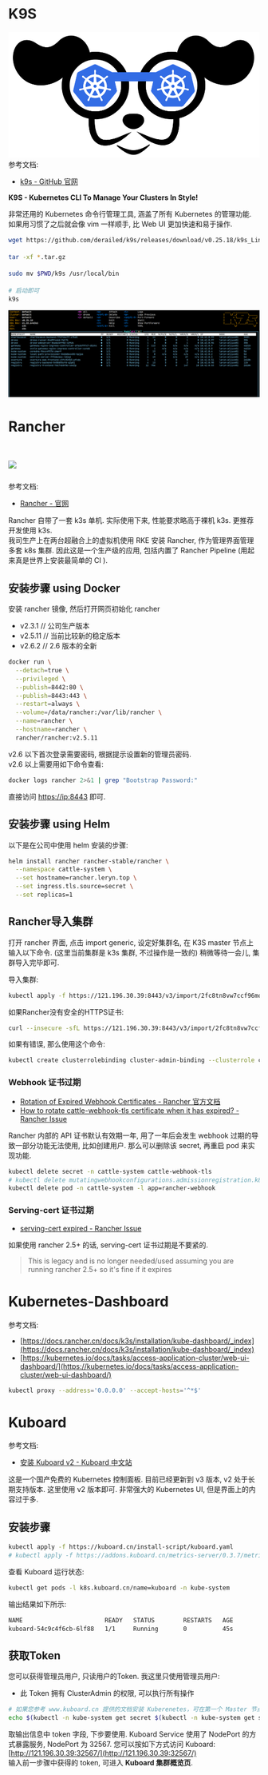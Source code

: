 <a name="Wbz6w"></a>
# K9S
![image.png](./assets/1645719729527-7890d912-e808-4a1e-bb10-96b257d4df63.png)<br />参考文档:

- [k9s - GitHub 官网](https://github.com/derailed/k9s)

**K9S - Kubernetes CLI To Manage Your Clusters In Style!**

非常还用的 Kubernetes 命令行管理工具, 涵盖了所有 Kubernetes 的管理功能. 如果用习惯了之后就会像 vim 一样顺手, 比 Web UI 更加快速和易于操作.

```bash
wget https://github.com/derailed/k9s/releases/download/v0.25.18/k9s_Linux_x86_64.tar.gz

tar -xf *.tar.gz

sudo mv $PWD/k9s /usr/local/bin

# 启动即可
k9s
```

![image.png](./assets/1645719540088-85e908a6-9371-44c1-bf68-53dfab5c817e.png)
<a name="Jmipg"></a>
# Rancher 
<a name="RtgXw"></a>
# ![](https://s3.leryn.top/website/image/rancher.svg#clientId=u9017040e-6af7-4&crop=0&crop=0&crop=1&crop=1&height=235&id=srr4t&originHeight=150&originWidth=295&originalType=binary&ratio=1&rotation=0&showTitle=false&status=done&style=none&taskId=u99dbd0a2-23c9-49e1-9347-027e47648a8&title=&width=462)
参考文档:

- [Rancher - 官网](https://docs.rancher.cn/docs/rke/%E5%AE%89%E8%A3%85%E6%AD%A5%E9%AA%A4/_index)

Rancher 自带了一套 k3s 单机. 实际使用下来, 性能要求略高于裸机 k3s. 更推荐开发使用 k3s.<br />我司生产上在两台超融合上的虚拟机使用 RKE 安装 Rancher, 作为管理界面管理多套 k8s 集群. 因此这是一个生产级的应用, 包括内置了 Rancher Pipeline (用起来真是世界上安装最简单的 CI ).
<a name="REsKi"></a>
## 安装步骤 using Docker

安装 rancher 镜像, 然后打开网页初始化 rancher

- v2.3.1 // 公司生产版本
- v2.5.11 // 当前比较新的稳定版本
- v2.6.2 // 2.6 版本的全新

```bash
docker run \
  --detach=true \
  --privileged \
  --publish=8442:80 \
  --publish=8443:443 \
  --restart=always \
  --volume=/data/rancher:/var/lib/rancher \
  --name=rancher \
  --hostname=rancher \
  rancher/rancher:v2.5.11
```

v2.6 以下首次登录需要密码, 根据提示设置新的管理员密码.<br />v2.6 以上需要用如下命令查看:

```bash
docker logs rancher 2>&1 | grep "Bootstrap Password:"
```

直接访问 [https://ip:8443](https://ip:8443) 即可.
<a name="lRZLs"></a>
## 安装步骤 using Helm

以下是在公司中使用 helm 安装的步骤:

```bash
helm install rancher rancher-stable/rancher \
  --namespace cattle-system \
  --set hostname=rancher.leryn.top \
  --set ingress.tls.source=secret \
  --set replicas=1
```
<a name="DvBYX"></a>
## Rancher导入集群

打开 rancher 界面, 点击 import generic, 设定好集群名, 在 K3S master 节点上输入以下命令. (这里当前集群是 k3s 集群, 不过操作是一致的) 稍微等待一会儿, 集群导入完毕即可.

导入集群:

```bash
kubectl apply -f https://121.196.30.39:8443/v3/import/2fc8tn8vw7ccf96mqx5tcjkjb6wbt7kpgvmlslrjqx9w4x5k5z85h9_c-m-fpgbd5zd.yaml
```

如果Rancher没有安全的HTTPS证书:

```bash
curl --insecure -sfL https://121.196.30.39:8443/v3/import/2fc8tn8vw7ccf96mqx5tcjkjb6wbt7kpgvmlslrjqx9w4x5k5z85h9_c-m-fpgbd5zd.yaml | kubectl apply -f -
```

如果有错误, 那么使用这个命令:

```bash
kubectl create clusterrolebinding cluster-admin-binding --clusterrole cluster-admin --user <your username from your kubeconfig>
```

<a name="yU1Qz"></a>
### Webhook 证书过期

- [Rotation of Expired Webhook Certificates - Rancher 官方文档](https://rancher.com/docs/rancher/v2.6/en/troubleshooting/expired-webhook-certificates/)
- [How to rotate cattle-webhook-tls certificate when it has expired? - Rancher Issue](https://github.com/rancher/rancher/issues/35068)

Rancher 内部的 API 证书默认有效期一年, 用了一年后会发生 webhook 过期的导致一部分功能无法使用, 比如创建用户. 那么可以删除该 secret, 再重启 pod 来实现功能.

```bash
kubectl delete secret -n cattle-system cattle-webhook-tls
# kubectl delete mutatingwebhookconfigurations.admissionregistration.k8s.io --ignore-not-found=true rancher.cattle.io
kubectl delete pod -n cattle-system -l app=rancher-webhook
```
<a name="eIw2W"></a>
### Serving-cert 证书过期

- [serving-cert expired - Rancher Issue](https://github.com/rancher/rancher/issues/32210)

如果使用 rancher 2.5+ 的话, serving-cert 证书过期是不要紧的.

> This is legacy and is no longer needed/used assuming you are running rancher 2.5+ so it's fine if it expires


<a name="uvSj4"></a>
# Kubernetes-Dashboard

参考文档:

- [https://docs.rancher.cn/docs/k3s/installation/kube-dashboard/_index](https://docs.rancher.cn/docs/k3s/installation/kube-dashboard/_index)
- [https://kubernetes.io/docs/tasks/access-application-cluster/web-ui-dashboard/](https://kubernetes.io/docs/tasks/access-application-cluster/web-ui-dashboard/)

```bash
kubectl proxy --address='0.0.0.0' --accept-hosts='^*$'
```
<a name="bSDXL"></a>
# Kuboard

参考文档:

- [安装 Kuboard v2 - Kuboard 中文站](https://kuboard.cn/install/install-dashboard.html)

这是一个国产免费的 Kubernetes 控制面板. 目前已经更新到 v3 版本, v2 处于长期支持版本. 这里使用 v2 版本即可. 非常强大的 Kubernetes UI, 但是界面上的内容过于多.
<a name="GQU8R"></a>
## 安装步骤

```bash
kubectl apply -f https://kuboard.cn/install-script/kuboard.yaml
# kubectl apply -f https://addons.kuboard.cn/metrics-server/0.3.7/metrics-server.yaml
```

查看 Kuboard 运行状态:

```bash
kubectl get pods -l k8s.kuboard.cn/name=kuboard -n kube-system
```

输出结果如下所示:

```bash
NAME                       READY   STATUS        RESTARTS   AGE
kuboard-54c9c4f6cb-6lf88   1/1     Running       0          45s
```
<a name="RyMYP"></a>
## 获取Token

您可以获得管理员用户, 只读用户的Token. 我这里只使用管理员用户:

- 此 Token 拥有 ClusterAdmin 的权限, 可以执行所有操作

```bash
# 如果您参考 www.kuboard.cn 提供的文档安装 Kuberenetes，可在第一个 Master 节点上执行此命令
echo $(kubectl -n kube-system get secret $(kubectl -n kube-system get secret | grep ^kuboard-user | awk '{print $1}') -o go-template='{{.data.token}}' | base64 -d)
```

取输出信息中 token 字段, 下步要使用. Kuboard Service 使用了 NodePort 的方式暴露服务, NodePort 为 32567. 您可以按如下方式访问 Kuboard: [http://121.196.30.39:32567/](http://121.196.30.39:32567/)<br />输入前一步骤中获得的 token, 可进入 **Kuboard 集群概览页**.
